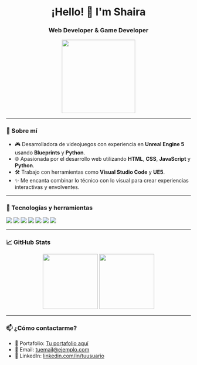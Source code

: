 <!-- Portada llamativa -->
<h1 align="center">¡Hello! 👋 I'm Shaira</h1>
<h3 align="center">Web Developer & Game Developer</h3>

<p align="center">
  <img src="" width="200"/>
</p>

---

### 🧠 Sobre mí

- 🎮 Desarrolladora de videojuegos con experiencia en **Unreal Engine 5** usando **Blueprints** y **Python**.
- 🌐 Apasionada por el desarrollo web utilizando **HTML**, **CSS**, **JavaScript** y **Python**.
- 🛠 Trabajo con herramientas como **Visual Studio Code** y **UE5**.
- ✨ Me encanta combinar lo técnico con lo visual para crear experiencias interactivas y envolventes.

---

### 🔧 Tecnologías y herramientas

<p align="left">
  <img src="https://img.shields.io/badge/HTML5-E34F26?style=flat&logo=html5&logoColor=white"/>
  <img src="https://img.shields.io/badge/CSS3-1572B6?style=flat&logo=css3&logoColor=white"/>
  <img src="https://img.shields.io/badge/JavaScript-F7DF1E?style=flat&logo=javascript&logoColor=black"/>
  <img src="https://img.shields.io/badge/Python-3776AB?style=flat&logo=python&logoColor=white"/>
  <img src="https://img.shields.io/badge/Blueprints-0A1128?style=flat&logo=unrealengine&logoColor=white"/>
  <img src="https://img.shields.io/badge/Unreal%20Engine-313131?style=flat&logo=unrealengine&logoColor=white"/>
  <img src="https://img.shields.io/badge/VS%20Code-007ACC?style=flat&logo=visual-studio-code&logoColor=white"/>
</p>

---

### 📈 GitHub Stats

<p align="center">
  <img src="https://github-readme-stats.vercel.app/api?username=Pixmarie17&show_icons=true&theme=radical" height="150"/>
  <img src="https://github-readme-stats.vercel.app/api/top-langs/?username=Pixmarie17&layout=compact&theme=radical" height="150"/>
</p>

---

### 📫 ¿Cómo contactarme?

- 💼 Portafolio: [Tu portafolio aquí](https://tu-portafolio.com)
- 📧 Email: [tuemail@ejemplo.com](mailto:tuemail@ejemplo.com)
- 💬 LinkedIn: [linkedin.com/in/tuusuario](https://linkedin.com/in/tuusuario)
